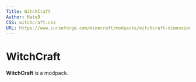 ```yaml
---
Title: WitchCraft
Author: Hate9
CSS: witchcraft.css
URL: https://www.curseforge.com/minecraft/modpacks/witchcraft-dimensions
---
```

# WitchCraft
**WitchCraft** is a modpack. 
